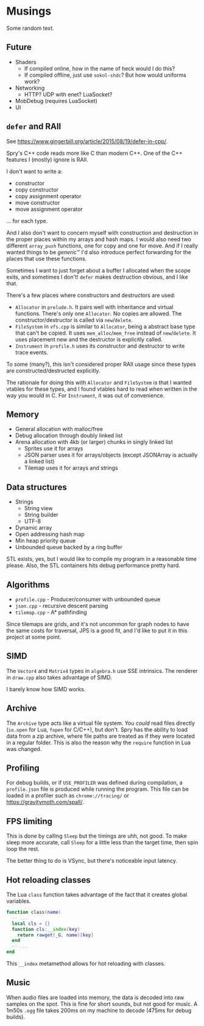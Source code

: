 # Musings

Some random text.

## Future

- Shaders
  - If compiled online, how in the name of heck would I do this?
  - If compiled offline, just use `sokol-shdc`? But how would uniforms work?
- Networking
  - HTTP? UDP with enet? LuaSocket?
- MobDebug (requires LuaSocket)
- UI

## `defer` and RAII

See https://www.gingerbill.org/article/2015/08/19/defer-in-cpp/.

Spry's C++ code reads more like C than modern C++. One of the C++ features I
(mostly) ignore is RAII.

I don't want to write a:

- constructor
- copy constructor
- copy assignment operator
- move constructor
- move assignment operator

... for each type.

And I also don't want to concern myself with construction and destruction in
the proper places within my arrays and hash maps. I would also need two
different `array_push` functions, one for copy and one for move. And if I
really wanted things to be *generic*&trade; I'd also introduce perfect
forwarding for the places that use these functions.

Sometimes I want to just forget about a buffer I allocated when the scope
exits, and sometimes I don't! `defer` makes destruction obvious, and I like
that.

There's a few places where constructors and destructors are used:

- `Allocator` in `prelude.h`. It pairs well with inheritance and virtual
  functions. There's only one `Allocator`. No copies are allowed. The
  constructor/destructor is called via `new`/`delete`.
- `FileSystem` in `vfs.cpp` is similar to `Allocator`, being a abstract base
  type that can't be copied. It uses `mem_alloc`/`mem_free` instead of
  `new`/`delete`. It uses placement new and the destructor is explicitly
  called.
- `Instrument` in `profile.h` uses its constructor and destructor to write
  trace events.

To some (many?), this isn't considered proper RAII usage since these types are
constructed/destructed explicitly.

The rationale for doing this with `Allocator` and `FileSystem` is that I
wanted vtables for these types, and I found vtables hard to read when written
in the way you would in C. For `Instrument`, it was out of convenience.

## Memory

- General allocation with malloc/free
- Debug allocation through doubly linked list
- Arena allocation with 4kb (or larger) chunks in singly linked list
  - Sprites use it for arrays
  - JSON parser uses it for arrays/objects (except JSONArray is actually a
    linked list)
  - Tilemap uses it for arrays and strings

## Data structures

- Strings
  - String view
  - String builder
  - UTF-8
- Dynamic array
- Open addressing hash map
- Min heap priority queue
- Unbounded queue backed by a ring buffer

STL exists, yes, but I would like to compile my program in a reasonable time
please. Also, the STL containers hits debug performance pretty hard.

## Algorithms

- `profile.cpp` - Producer/consumer with unbounded queue
- `json.cpp` -  recursive descent parsing
- `tilemap.cpp` - A\* pathfinding

Since tilemaps are grids, and it's not uncommon for graph nodes to have the
same costs for traversal, JPS is a good fit, and I'd like to put it in this
project at some point.

## SIMD

The `Vector4` and `Matrix4` types in `algebra.h` use SSE intrinsics. The
renderer in `draw.cpp` also takes advantage of SIMD.

I barely know how SIMD works.

## Archive

The `Archive` type acts like a virtual file system. You *could* read files
directly (`io.open` for Lua, `fopen` for C/C++), but don't. Spry has the
ability to load data from a zip archive, where file paths are treated as if
they were located in a regular folder. This is also the reason why the
`require` function in Lua was changed.

## Profiling

For debug builds, or if `USE_PROFILER` was defined during compilation, a
`profile.json` file is produced while running the program. This file can be
loaded in a profiler such as `chrome://tracing/` or
https://gravitymoth.com/spall/.

## FPS limiting

This is done by calling `Sleep` but the timings are uhh, not good. To make
sleep more accurate, call `Sleep` for a little less than the target time,
then spin loop the rest.

The better thing to do is VSync, but there's noticeable input latency.

## Hot reloading classes

The Lua `class` function takes advantage of the fact that it creates global
variables.

```lua
function class(name)
  -- ...
  local cls = {}
  function cls:__index(key)
    return rawget(_G, name)[key]
  end
  -- ...
end
```

This `__index` metamethod allows for hot reloading with classes.

## Music

When audio files are loaded into memory, the data is decoded into raw samples
on the spot. This is fine for short sounds, but not good for music. A 1m50s
`.ogg` file takes 200ms on my machine to decode (475ms for debug builds).

